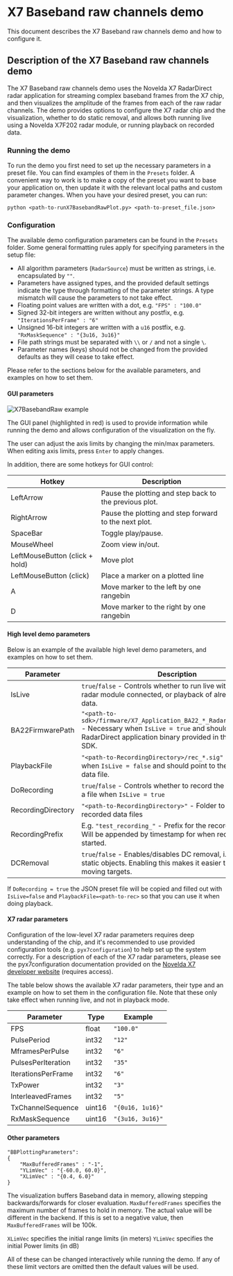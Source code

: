 # X7 Baseband raw channels demo

This document describes the X7 Baseband raw channels demo and how to configure it.

## Description of the X7 Baseband raw channels demo

The X7 Baseband raw channels demo uses the Novelda X7 RadarDirect radar application for streaming complex baseband frames from the X7 chip, and then visualizes the amplitude of the frames from each of the raw radar channels. The demo provides options to configure the X7 radar chip and the visualization, whether to do static removal, and allows both running live using a Novelda X7F202 radar module, or running playback on recorded data.

### Running the demo

To run the demo you first need to set up the necessary parameters in a preset file. You can find examples of them in the `Presets` folder. A convenient way to work is to make a copy of the preset you want to base your application on, then update it with the relevant local paths and custom parameter changes. When you have your desired preset, you can run:
```
python <path-to-runX7BasebandRawPlot.py> <path-to-preset_file.json>
```

### Configuration

The available demo configuration parameters can be found in the `Presets` folder. Some general formatting rules apply for specifying parameters in the setup file:
- All algorithm parameters (`RadarSource`) must be written as strings, i.e. encapsulated by `""`.
- Parameters have assigned types, and the provided default settings indicate the type through formatting of the parameter strings. A type mismatch will cause the parameters to not take effect.
- Floating point values are written with a dot, e.g. `"FPS" : "100.0"`
- Signed 32-bit integers are written without any postfix, e.g. `"IterationsPerFrame" : "6"`
- Unsigned 16-bit integers are written with a `u16` postfix, e.g. `"RxMaskSequence" : "{3u16, 3u16}"`
- File path strings must be separated with `\\` or `/` and not a single `\`.
- Parameter names (keys) should not be changed from the provided defaults as they will cease to take effect.

Please refer to the sections below for the available parameters, and examples on how to set them.

#### GUI parameters

![X7BasebandRaw example](./Images/basebandPlotExampleImg.png)

The GUI panel (highlighted in red) is used to provide information while running the demo and allows configuration of the visualization on the fly.

The user can adjust the axis limits by changing the min/max parameters. When editing axis limits, press `Enter` to apply changes.

In addition, there are some hotkeys for GUI control:

| Hotkey | Description |
| -------- | -------- |
| LeftArrow | Pause the plotting and step back to the previous plot. |
| RightArrow | Pause the plotting and step forward to the next plot. |
| SpaceBar | Toggle play/pause. |
| MouseWheel | Zoom view in/out. |
| LeftMouseButton (click + hold) | Move plot |
| LeftMouseButton (click) | Place a marker on a plotted line |
| A | Move marker to the left by one rangebin |
| D | Move marker to the right by one rangebin |

#### High level demo parameters

Below is an example of the available high level demo parameters, and examples on how to set them.

| Parameter | Description |
| -------- | -------- |
| IsLive | `true`/`false` - Controls whether to run live with an X7F202 radar module connected, or playback of already recorded data. |
| BA22FirmwarePath | `"<path-to-sdk>/firmware/X7_Application_BA22_*_RadarDirect_*.app"` - Necessary when `IsLive = true` and should point to the RadarDirect application binary provided in the Novelda X7 SDK. |
| PlaybackFile | `"<path-to-RecordingDirectory>/rec_*.sig"` - Necessary when `IsLive = false` and should point to the recorded data file. |
| DoRecording | `true`/`false` - Controls whether to record the radar data to a file when `IsLive = true` |
| RecordingDirectory | `"<path-to-RecordingDirectory>"` - Folder to save recorded data files |
| RecordingPrefix | E.g. `"test_recording_"` - Prefix for the recorded data file. Will be appended by timestamp for when recording started. |
| DCRemoval | `true`/`false` - Enables/disables DC removal, i.e. removal of static objects. Enabling this makes it easier to detect moving targets. |

If `DoRecording = true` the JSON preset file will be copied and filled out with `IsLive=false` and `PlaybackFile=<path-to-rec>` so that you can use it when doing playback.

#### X7 radar parameters

Configuration of the low-level X7 radar parameters requires deep understanding of the chip, and it's recommended to use provided configuration tools (e.g. `pyx7configuration`) to help set up the system correctly. For a description of each of the X7 radar parameters, please see the pyx7configuration documentation provided on the [Novelda X7 developer website](https://dev.novelda.com/X7/_examples/x7_fundamentals/pyx7configuration_0.6.html) (requires access).

The table below shows the available X7 radar parameters, their type and an example on how to set them in the configuration file. Note that these only take effect when running live, and not in playback mode.

| Parameter | Type | Example |
| -------- | -------- | -------- |
| FPS | float | `"100.0"` |
| PulsePeriod | int32 | `"12"` |
| MframesPerPulse | int32 | `"6"` |
| PulsesPerIteration | int32 | `"35"` |
| IterationsPerFrame | int32 | `"6"` |
| TxPower | int32 | `"3"` |
| InterleavedFrames | int32 | `"5"` |
| TxChannelSequence | uint16 | `"{0u16, 1u16}"` |
| RxMaskSequence | uint16 | `"{3u16, 3u16}"` |

#### Other parameters

```
"BBPlottingParameters": 
{
    "MaxBufferedFrames" : "-1",
    "YLimVec" : "{-60.0, 60.0}",
    "XLimVec" : "{0.4, 6.0}"
}
```

The visualization buffers Baseband data in memory, allowing stepping backwards/forwards for closer evaluation. `MaxBufferedFrames` specifies the maximum number of frames to hold in memory. The actual value will be different in the backend. If this is set to a negative value, then `MaxBufferedFrames` will be 100k.

`XLimVec` specifies the initial range limits (in meters)
`YLimVec` specifies the initial Power limits (in dB)

All of these can be changed interactively while running the demo. If any of these limit vectors are omitted then the default values will be used.
